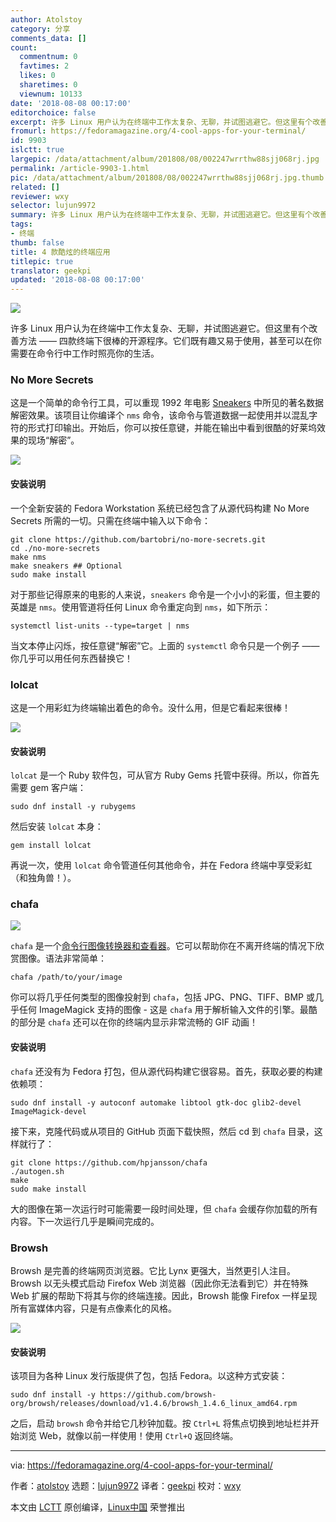 ```yaml
---
author: Atolstoy
category: 分享
comments_data: []
count:
  commentnum: 0
  favtimes: 2
  likes: 0
  sharetimes: 0
  viewnum: 10133
date: '2018-08-08 00:17:00'
editorchoice: false
excerpt: 许多 Linux 用户认为在终端中工作太复杂、无聊，并试图逃避它。但这里有个改善方法 —— 四款终端下很棒的开源程序。它们既有趣又易于使用，甚至可以在你需要在命令行中工作时照亮你的生活。
fromurl: https://fedoramagazine.org/4-cool-apps-for-your-terminal/
id: 9903
islctt: true
largepic: /data/attachment/album/201808/08/002247wrrthw88sjj068rj.jpg
permalink: /article-9903-1.html
pic: /data/attachment/album/201808/08/002247wrrthw88sjj068rj.jpg.thumb.jpg
related: []
reviewer: wxy
selector: lujun9972
summary: 许多 Linux 用户认为在终端中工作太复杂、无聊，并试图逃避它。但这里有个改善方法 —— 四款终端下很棒的开源程序。它们既有趣又易于使用，甚至可以在你需要在命令行中工作时照亮你的生活。
tags:
- 终端
thumb: false
title: 4 款酷炫的终端应用
titlepic: true
translator: geekpi
updated: '2018-08-08 00:17:00'
---
```


![](/data/attachment/album/201808/08/002247wrrthw88sjj068rj.jpg)


许多 Linux 用户认为在终端中工作太复杂、无聊，并试图逃避它。但这里有个改善方法 —— 四款终端下很棒的开源程序。它们既有趣又易于使用，甚至可以在你需要在命令行中工作时照亮你的生活。


### No More Secrets


这是一个简单的命令行工具，可以重现 1992 年电影 [Sneakers](https://www.imdb.com/title/tt0105435/) 中所见的著名数据解密效果。该项目让你编译个 `nms` 命令，该命令与管道数据一起使用并以混乱字符的形式打印输出。开始后，你可以按任意键，并能在输出中看到很酷的好莱坞效果的现场“解密”。


![](/data/attachment/album/201808/08/002129zht5hrkj7gqgtah7.gif)


#### 安装说明


一个全新安装的 Fedora Workstation 系统已经包含了从源代码构建 No More Secrets 所需的一切。只需在终端中输入以下命令：



```
git clone https://github.com/bartobri/no-more-secrets.git
cd ./no-more-secrets
make nms
make sneakers ## Optional
sudo make install

```

对于那些记得原来的电影的人来说，`sneakers` 命令是一个小小的彩蛋，但主要的英雄是 `nms`。使用管道将任何 Linux 命令重定向到 `nms`，如下所示：



```
systemctl list-units --type=target | nms

```

当文本停止闪烁，按任意键“解密”它。上面的 `systemctl` 命令只是一个例子 —— 你几乎可以用任何东西替换它！


### lolcat


这是一个用彩虹为终端输出着色的命令。没什么用，但是它看起来很棒！


![](/data/attachment/album/201808/08/002135ze8bnt0kfc7myyp7.png)


#### 安装说明


`lolcat` 是一个 Ruby 软件包，可从官方 Ruby Gems 托管中获得。所以，你首先需要 gem 客户端：



```
sudo dnf install -y rubygems

```

然后安装 `lolcat` 本身：



```
gem install lolcat

```

再说一次，使用 `lolcat` 命令管道任何其他命令，并在 Fedora 终端中享受彩虹（和独角兽！）。


### chafa


![](/data/attachment/album/201808/08/002154r65hk6bli56sr6hh.gif)


`chafa` 是一个[命令行图像转换器和查看器](https://hpjansson.org/chafa/)。它可以帮助你在不离开终端的情况下欣赏图像。语法非常简单：



```
chafa /path/to/your/image

```

你可以将几乎任何类型的图像投射到 `chafa`，包括 JPG、PNG、TIFF、BMP 或几乎任何 ImageMagick 支持的图像 - 这是 `chafa` 用于解析输入文件的引擎。最酷的部分是 `chafa` 还可以在你的终端内显示非常流畅的 GIF 动画！


#### 安装说明


`chafa` 还没有为 Fedora 打包，但从源代码构建它很容易。首先，获取必要的构建依赖项：



```
sudo dnf install -y autoconf automake libtool gtk-doc glib2-devel ImageMagick-devel

```

接下来，克隆代码或从项目的 GitHub 页面下载快照，然后 cd 到 `chafa` 目录，这样就行了：



```
git clone https://github.com/hpjansson/chafa
./autogen.sh
make
sudo make install

```

大的图像在第一次运行时可能需要一段时间处理，但 `chafa` 会缓存你加载的所有内容。下一次运行几乎是瞬间完成的。


### Browsh


Browsh 是完善的终端网页浏览器。它比 Lynx 更强大，当然更引人注目。 Browsh 以无头模式启动 Firefox Web 浏览器（因此你无法看到它）并在特殊 Web 扩展的帮助下将其与你的终端连接。因此，Browsh 能像 Firefox 一样呈现所有富媒体内容，只是有点像素化的风格。


![](/data/attachment/album/201808/08/002213esl4sqbpeaotu5qv.png)


#### 安装说明


该项目为各种 Linux 发行版提供了包，包括 Fedora。以这种方式安装：



```
sudo dnf install -y https://github.com/browsh-org/browsh/releases/download/v1.4.6/browsh_1.4.6_linux_amd64.rpm

```

之后，启动 `browsh` 命令并给它几秒钟加载。按 `Ctrl+L` 将焦点切换到地址栏并开始浏览 Web，就像以前一样使用！使用 `Ctrl+Q` 返回终端。




---


via: <https://fedoramagazine.org/4-cool-apps-for-your-terminal/>


作者：[atolstoy](https://fedoramagazine.org/author/atolstoy/) 选题：[lujun9972](https://github.com/lujun9972) 译者：[geekpi](https://github.com/geekpi) 校对：[wxy](https://github.com/wxy)


本文由 [LCTT](https://github.com/LCTT/TranslateProject) 原创编译，[Linux中国](https://linux.cn/) 荣誉推出